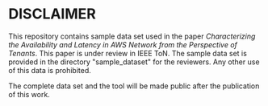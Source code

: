 # DISCLAIMER
This repository contains sample data set used in the paper *Characterizing the Availability and Latency in AWS Network from the Perspective of Tenants*. This paper is under review in IEEE ToN. The sample data set is provided in the directory "sample_dataset" for the reviewers. Any other use of this data is prohibited.

The complete data set and the tool will be made public after the publication of this work.
